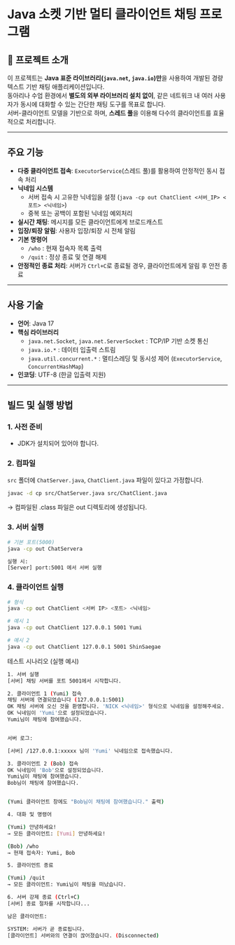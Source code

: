 # Java 소켓 기반 멀티 클라이언트 채팅 프로그램

## 📖 프로젝트 소개
이 프로젝트는 **Java 표준 라이브러리(`java.net`, `java.io`)만**을 사용하여 개발된 경량 텍스트 기반 채팅 애플리케이션입니다.  
동아리나 수업 환경에서 **별도의 외부 라이브러리 설치 없이**, 같은 네트워크 내 여러 사용자가 동시에 대화할 수 있는 간단한 채팅 도구를 목표로 합니다.  
서버-클라이언트 모델을 기반으로 하며, **스레드 풀**을 이용해 다수의 클라이언트를 효율적으로 처리합니다.

---

##  주요 기능
- **다중 클라이언트 접속**: `ExecutorService`(스레드 풀)를 활용하여 안정적인 동시 접속 처리
- **닉네임 시스템**
    - 서버 접속 시 고유한 닉네임을 설정 (`java -cp out ChatClient <서버_IP> <포트> <닉네임>`)
    - 중복 또는 공백이 포함된 닉네임 예외처리
- **실시간 채팅**: 메시지를 모든 클라이언트에게 브로드캐스트
- **입장/퇴장 알림**: 사용자 입장/퇴장 시 전체 알림
- **기본 명령어**
    - `/who` : 현재 접속자 목록 출력
    - `/quit` : 정상 종료 및 연결 해제
- **안정적인 종료 처리**: 서버가 `Ctrl+C`로 종료될 경우, 클라이언트에게 알림 후 안전 종료

---

##  사용 기술
- **언어**: Java 17
- **핵심 라이브러리**
    - `java.net.Socket`, `java.net.ServerSocket` : TCP/IP 기반 소켓 통신
    - `java.io.*` : 데이터 입출력 스트림
    - `java.util.concurrent.*` : 멀티스레딩 및 동시성 제어 (`ExecutorService`, `ConcurrentHashMap`)
- **인코딩**: UTF-8 (한글 입출력 지원)

---

## 빌드 및 실행 방법

### 1. 사전 준비
- JDK가 설치되어 있어야 합니다.

### 2. 컴파일
`src` 폴더에 `ChatServer.java`, `ChatClient.java` 파일이 있다고 가정합니다.
```bash
javac -d cp src/ChatServer.java src/ChatClient.java
```

→ 컴파일된 .class 파일은 out 디렉토리에 생성됩니다.

### 3. 서버 실행
```bash
# 기본 포트(5000)
java -cp out ChatServera
```

```bash
실행 시:
[Server] port:5001 에서 서버 실행
```

### 4. 클라이언트 실행
```bash
# 형식
java -cp out ChatClient <서버 IP> <포트> <닉네임>

# 예시 1
java -cp out ChatClient 127.0.0.1 5001 Yumi

# 예시 2
java -cp out ChatClient 127.0.0.1 5001 ShinSaegae
```

테스트 시나리오 (실행 예시)
```bash
1. 서버 실행
[서버] 채팅 서버를 포트 5001에서 시작합니다.

2. 클라이언트 1 (Yumi) 접속
채팅 서버에 연결되었습니다 (127.0.0.1:5001)
OK 채팅 서버에 오신 것을 환영합니다. 'NICK <닉네임>' 형식으로 닉네임을 설정해주세요.
OK 닉네임이 'Yumi'으로 설정되었습니다.
Yumi님이 채팅에 참여했습니다.


서버 로그:

[서버] /127.0.0.1:xxxxx 님이 'Yumi' 닉네임으로 접속했습니다.

3. 클라이언트 2 (Bob) 접속
OK 닉네임이 'Bob'으로 설정되었습니다.
Yumi님이 채팅에 참여했습니다.
Bob님이 채팅에 참여했습니다.


(Yumi 클라이언트 창에도 "Bob님이 채팅에 참여했습니다." 출력)

4. 대화 및 명령어

(Yumi) 안녕하세요!
→ 모든 클라이언트: [Yumi] 안녕하세요!

(Bob) /who
→ 현재 접속자: Yumi, Bob

5. 클라이언트 종료

(Yumi) /quit
→ 모든 클라이언트: Yumi님이 채팅을 떠났습니다.

6. 서버 강제 종료 (Ctrl+C)
[서버] 종료 절차를 시작합니다...
```
```bash
남은 클라이언트:

SYSTEM: 서버가 곧 종료됩니다.
[클라이언트] 서버와의 연결이 끊어졌습니다. (Disconnected)
```